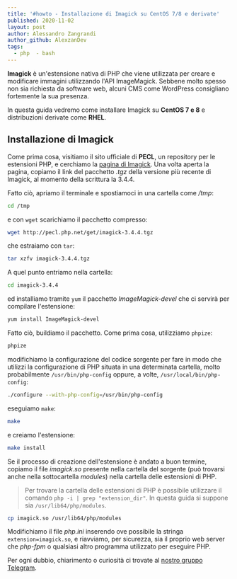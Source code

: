 ```yaml
---
title: '#howto - Installazione di Imagick su CentOS 7/8 e derivate'
published: 2020-11-02
layout: post
author: Alessandro Zangrandi
author_github: AlexzanDev
tags:
  - php  - bash
---
```

**Imagick** è un'estensione nativa di PHP che viene utilizzata per creare e modificare immagini utilizzando l'API ImageMagick. Sebbene molto spesso non sia richiesta da software web, alcuni CMS come WordPress consigliano fortemente la sua presenza.

In questa guida vedremo come installare Imagick su **CentOS 7 e 8** e distribuzioni derivate come **RHEL**.

## Installazione di Imagick

Come prima cosa, visitiamo il sito ufficiale di **PECL**, un repository per le estensioni PHP, e cerchiamo la [pagina di Imagick](http://pecl.php.net/package/imagick). Una volta aperta la pagina, copiamo il link del pacchetto *.tgz* della versione più recente di Imagick, al momento della scrittura la 3.4.4.

Fatto ciò, apriamo il terminale e spostiamoci in una cartella come */tmp*:

```bash
cd /tmp
```

e con `wget` scarichiamo il pacchetto compresso:

```bash
wget http://pecl.php.net/get/imagick-3.4.4.tgz
```

che estraiamo con `tar`:

```bash
tar xzfv imagick-3.4.4.tgz 

```

A quel punto entriamo nella cartella:

```bash
cd imagick-3.4.4
```

ed installiamo tramite `yum` il pacchetto *ImageMagick-devel* che ci servirà per compilare l'estensione:

```bash
yum install ImageMagick-devel
```

Fatto ciò, buildiamo il pacchetto. Come prima cosa, utilizziamo `phpize`:

```bash
phpize
```

modifichiamo la configurazione del codice sorgente per fare in modo che utilizzi la configurazione di PHP situata in una determinata cartella, molto probabilmente `/usr/bin/php-config` oppure, a volte, `/usr/local/bin/php-config`:

```bash
./configure --with-php-config=/usr/bin/php-config

```

eseguiamo `make`:

```bash
make
```

e creiamo l'estensione:

```bash
make install
```

Se il processo di creazione dell'estensione è andato a buon termine, copiamo il file *imagick.so* presente nella cartella del sorgente (può trovarsi anche nella sottocartella *modules*) nella cartella delle estensioni di PHP.

> Per trovare la cartella delle estensioni di PHP è possibile utilizzare il comando `php -i | grep "extension_dir"`. In questa guida si suppone sia `/usr/lib64/php/modules`.

```bash
cp imagick.so /usr/lib64/php/modules
```

Modifichiamo il file *php.ini* inserendo ove possibile la stringa `extension=imagick.so`, e riavviamo, per sicurezza, sia il proprio web server che *php-fpm* o qualsiasi altro programma utilizzato per eseguire PHP.



Per ogni dubbio, chiarimento o curiosità ci trovate al [nostro gruppo Telegram](https://t.me/linuxpeople).